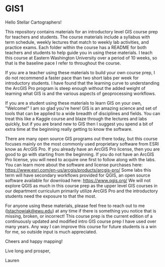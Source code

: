 # GIS1

Hello Stellar Cartographers!

This repository contains materials for an introductory level GIS course prep for teachers and students. The course materials include a syllabus with term schedule, weekly lectures that match to weekly lab activities, and practice exams. Each folder within the course has a README for both teachers and students to help guide you in using these materials. I teach this course at Eastern Washington University over a period of 10 weeks, so that is the baseline pace I refer to throughout the course. 

If you are a teacher using these materials to build your own course prep, I do not recommend a faster pace than two short labs per week for introductory students. I have found that the learning curve to understanding the ArcGIS Pro program is steep enough without the added weight of learning what GIS is and the various aspects of geoprocessing workflows.

If you are a student using these materials to learn GIS on your own, "Welcome!" I am so glad you're here! GIS is an amazing science and set of tools that can be applied to a wide breadth of disciplines and fields. You can treat this like a Kaggle course and blaze through the lectures and labs quickly, but if you are brand new to GIS then I suggest you spend a bit of extra time at the beginning really getting to know the software. 

There are many open source GIS programs out there today, but this course focuses mainly on the most commonly used proprietary software from ESRI know as ArcGIS Pro. If you already have an ArcGIS Pro license, then you are good to go with starting from the beginning. If you do not have an ArcGIS Pro license, you will need to acquire one first to follow along with the labs. You can learn more about the software and license purchases here: https://www.esri.com/en-us/arcgis/products/arcgis-pro/ Some labs this term will have secondary workflows provided for QGIS, an open source software available for download here: https://www.qgis.org/ We will not explore QGIS as much in this course prep as the upper level GIS courses in our department curriculum primarily utilize ArcGIS Pro and the introductory students need the exposure to that the most. 

For anyone using these materials, please feel free to reach out to me (lstachowiak@ewu.edu) at any time if there is something you notice that is missing, broken, or incorrect! This course prep is the current edition of a continuously updated and modified intro GIS course prep I have used over many years. Any way I can improve this course for future students is a win for me, so outside input is much appreciated. 

Cheers and happy mapping!

Live long and prosper,

Lauren


